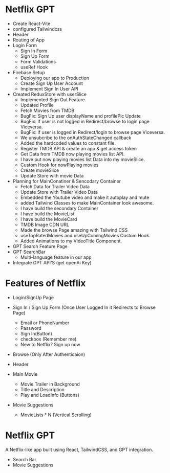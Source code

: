 # Netflix GPT

- Create React-Vite
- configured Tailwindcss
- Header
- Routing of App
- Login Form
  - Sign In Form
  - Sign Up Form
  - Form Validations
  - useRef Hook
- Firebase Setup
  - Deploying our app to Production
  - Create Sign Up User Account
  - Implement Sign In User API
- Created ReduxStore with userSlice
  - Implemented Sign Out Feature
  - Updated Profile
  - Fetch Movies from TMDB
  - BugFix: Sign Up user displayName and profilePic Update
  - BugFix: if user is not logged in Redirect/browse to login page Viceversa.
  - BugFix: if user is logged in Redirect/login to browse page Viceversa.
  - We unsubcribe to the onAuthStateChanged callback
  - Added the hardcoded values to constant file.
  - Register TMDB API & create an app & get access token
  - Get Data from TMDB now playing movies list API.
  - I have put now playing movies list Data into my movieSlice.
  - Custom Hook for nowPlaying movies
  - Create movieSlice
  - Update Store with movie Data
- Planning for MainConatiner & Sencodary Container
  - Fetch Data for Trailer Video Data
  - Update Store with Trailer Video Data
  - Embedded the Youtube video and make it autoplay and mute
  - added Tailwind Classes to make MainContainer look awesome.
  - I have build the secondary Container
  - I have build the MovieList
  - I have build the MovieCard
  - TMDB Image CDN URL
  - Made the browse Page amazing with Tailwind CSS
  - useTopRatedMovies and useUpComingMovies Custom Hook.
  - Added Animations to my VideoTitle Component.
- GPT Search Feature Page
- GPT SearchBar
  - Multi-language feature in our app
- Integrate GPT API'S (get openAi Key)

# Features of Netflix

- Login/SignUp Page
- Sign In / Sign Up Form (Once User Logged In it Redirects to Browse Page)

  - Email or PhoneNumber
  - Password
  - Sign In(Button)
  - checkbox (Remember me)
  - New to Netflix? Sign up now

- Browse (Only After Authenticaion)
- Header
- Main Movie
  - Movie Trailer in Background
  - Title and Description
  - Play and LoadInfo (Buttons)
- Movie Suggestions

  - MovieLists \* N (Vertical Scrolling)

# Netflix GPT

A Netflix-like app built using React, TailwindCSS, and GPT integration.

- Search Bar
- Movie Suggestions
